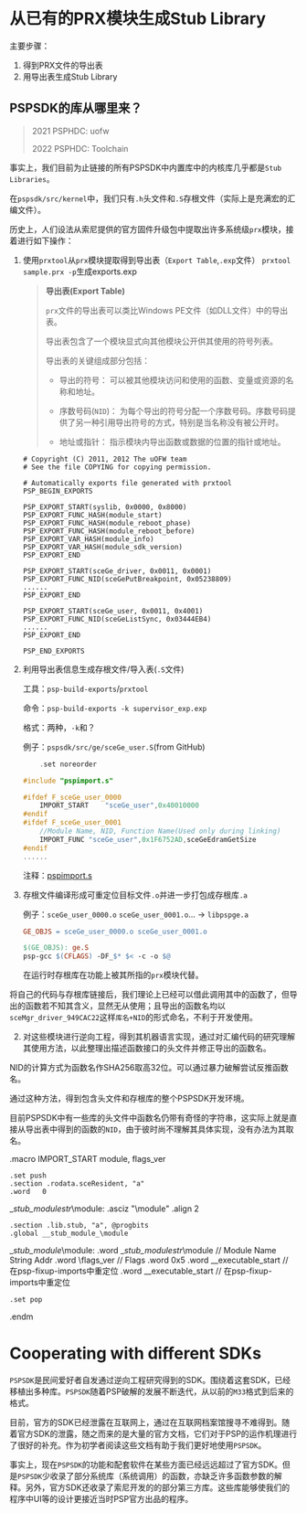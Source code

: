 
# 从已有的PRX模块生成Stub Library

主要步骤：

1. 得到PRX文件的导出表
2. 用导出表生成Stub Library

## PSPSDK的库从哪里来？

> 2021 PSPHDC: uofw
>
> 2022 PSPHDC: Toolchain

事实上，我们目前为止链接的所有PSPSDK中内置库中的内核库几乎都是`Stub Libraries`。

在`pspsdk/src/kernel`中，我们只有`.h`头文件和`.S`存根文件（实际上是充满宏的汇编文件）。


历史上，人们设法从索尼提供的官方固件升级包中提取出许多系统级`prx`模块，接着进行如下操作：


1. 使用`prxtool`从`prx`模块提取得到导出表（`Export Table`,`.exp`文件）
`prxtool sample.prx -p`生成exports.exp
    >  **导出表(Export Table)**
    >
    > `prx`文件的导出表可以类比Windows PE文件（如DLL文件）中的导出表。
    >
    >导出表包含了一个模块显式向其他模块公开供其使用的符号列表。
    >
    >导出表的关键组成部分包括：
    >
    >+ 导出的符号： 可以被其他模块访问和使用的函数、变量或资源的名称和地址。
    >
    >+ 序数号码(`NID`)： 为每个导出的符号分配一个序数号码。序数号码提供了另一种引用导出符号的方式，特别是当名称没有被公开时。
    >
    >+ 地址或指针： 指示模块内导出函数或数据的位置的指针或地址。
    ```
    # Copyright (C) 2011, 2012 The uOFW team
    # See the file COPYING for copying permission.

    # Automatically exports file generated with prxtool
    PSP_BEGIN_EXPORTS

    PSP_EXPORT_START(syslib, 0x0000, 0x8000)
    PSP_EXPORT_FUNC_HASH(module_start)
    PSP_EXPORT_FUNC_HASH(module_reboot_phase)
    PSP_EXPORT_FUNC_HASH(module_reboot_before)
    PSP_EXPORT_VAR_HASH(module_info)
    PSP_EXPORT_VAR_HASH(module_sdk_version)
    PSP_EXPORT_END

    PSP_EXPORT_START(sceGe_driver, 0x0011, 0x0001)
    PSP_EXPORT_FUNC_NID(sceGePutBreakpoint, 0x05238809)
    ......
    PSP_EXPORT_END

    PSP_EXPORT_START(sceGe_user, 0x0011, 0x4001)
    PSP_EXPORT_FUNC_NID(sceGeListSync, 0x03444EB4)
    ......
    PSP_EXPORT_END

    PSP_END_EXPORTS
    ```
2. 利用导出表信息生成存根文件/导入表(`.S`文件)

    工具：`psp-build-exports`/`prxtool`
    
    命令：`psp-build-exports -k supervisor_exp.exp`
    
    格式：两种，`-k`和？

    例子：`pspsdk/src/ge/sceGe_user.S`(from GitHub)
    ```C
        .set noreorder

    #include "pspimport.s"

    #ifdef F_sceGe_user_0000
        IMPORT_START	"sceGe_user",0x40010000
    #endif
    #ifdef F_sceGe_user_0001
        //Module Name, NID, Function Name(Used only during linking)
        IMPORT_FUNC	"sceGe_user",0x1F6752AD,sceGeEdramGetSize
    #endif
    ......
    ```

    注释：[pspimport.s](https://github.com/pspdev/pspsdk/blob/master/src/base/pspimport.s)

3. 存根文件编译形成可重定位目标文件`.o`并进一步打包成存根库`.a`
    
    例子：`sceGe_user_0000.o` `sceGe_user_0001.o`... 
    -> `libpspge.a`

    ```makefile
    GE_OBJS = sceGe_user_0000.o sceGe_user_0001.o

    $(GE_OBJS): ge.S 
    psp-gcc $(CFLAGS) -DF_$* $< -c -o $@
    ```
    在运行时存根库在功能上被其所指的`prx`模块代替。


将自己的代码与存根库链接后，我们理论上已经可以借此调用其中的函数了，但导出的函数若不知其含义，显然无从使用；且导出的函数名均以`sceMgr_driver_949CAC22`这样`库名+NID`的形式命名，不利于开发使用。

2. 对这些模块进行逆向工程，得到其机器语言实现，通过对汇编代码的研究理解其使用方法，以此整理出描述函数接口的头文件并修正导出的函数名。

NID的计算方式为函数名作SHA256取高32位。可以通过暴力破解尝试反推函数名。

通过这种方法，得到包含头文件和存根库的整个PSPSDK开发环境。

目前PSPSDK中有一些库的头文件中函数名仍带有奇怪的字符串，这实际上就是直接从导出表中得到的函数的`NID`，由于彼时尚不理解其具体实现，没有办法为其取名。


.macro IMPORT_START module, flags_ver

	.set push
	.section .rodata.sceResident, "a"
	.word   0
__stub_modulestr_\module:
	.asciz  "\module"
	.align  2

	.section .lib.stub, "a", @progbits
	.global __stub_module_\module
__stub_module_\module:
	.word   __stub_modulestr_\module // Module Name String Addr
	.word   \flags_ver  // Flags
	.word   0x5
	.word   __executable_start  // 在psp-fixup-imports中重定位
	.word   __executable_start  // 在psp-fixup-imports中重定位

	.set pop
.endm


# Cooperating with different SDKs

`PSPSDK`是民间爱好者自发通过逆向工程研究得到的SDK。围绕着这套SDK，已经移植出多种库。`PSPSDK`随着PSP破解的发展不断迭代，从以前的`M33`格式到后来的格式。

目前，官方的SDK已经泄露在互联网上，通过在互联网档案馆搜寻不难得到。随着官方SDK的泄露，随之而来的是大量的官方文档，它们对于PSP的运作机理进行了很好的补充。作为初学者阅读这些文档有助于我们更好地使用`PSPSDK`。

事实上，现在`PSPSDK`的功能和配套软件在某些方面已经远远超过了官方SDK。但是`PSPSDK`少收录了部分系统库（系统调用）的函数，亦缺乏许多函数参数的解释。另外，官方SDK还收录了索尼开发的的部分第三方库。这些库能够使我们的程序中UI等的设计更接近当时PSP官方出品的程序。
